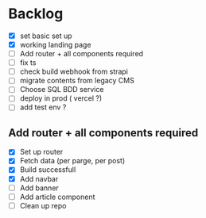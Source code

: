 # Backlog

- [x] set basic set up
- [x] working landing page
- [ ] Add router + all components required
- [ ] fix ts
- [ ] check build webhook from strapi
- [ ] migrate contents from legacy CMS
- [ ] Choose SQL BDD service
- [ ] deploy in prod ( vercel ?)
- [ ] add test env ?

## Add router + all components required

- [x] Set up router
- [x] Fetch data (per parge, per post)
- [x] Build successfull
- [x] Add navbar
- [ ] Add banner
- [ ] Add article component
- [ ] Clean up repo
